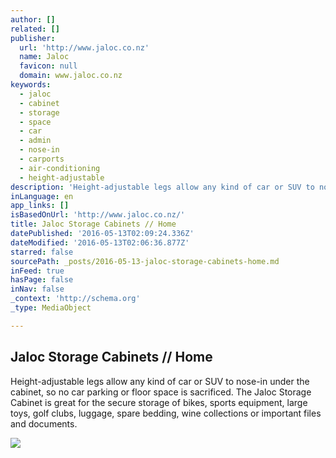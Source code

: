 ```yaml
---
author: []
related: []
publisher:
  url: 'http://www.jaloc.co.nz'
  name: Jaloc
  favicon: null
  domain: www.jaloc.co.nz
keywords:
  - jaloc
  - cabinet
  - storage
  - space
  - car
  - admin
  - nose-in
  - carports
  - air-conditioning
  - height-adjustable
description: 'Height-adjustable legs allow any kind of car or SUV to nose-in under the cabinet, so no car parking or floor space is sacrificed. The Jaloc Storage Cabinet is great for the secure storage of bikes, sports equipment, large toys, golf clubs, luggage, spare bedding, wine collections or important files and documents.'
inLanguage: en
app_links: []
isBasedOnUrl: 'http://www.jaloc.co.nz/'
title: Jaloc Storage Cabinets // Home
datePublished: '2016-05-13T02:09:24.336Z'
dateModified: '2016-05-13T02:06:36.877Z'
starred: false
sourcePath: _posts/2016-05-13-jaloc-storage-cabinets-home.md
inFeed: true
hasPage: false
inNav: false
_context: 'http://schema.org'
_type: MediaObject

---
```

<article style=""><h1>Jaloc Storage Cabinets // Home</h1><p>Height-adjustable legs allow any kind of car or SUV to nose-in under the cabinet, so no car parking or floor space is sacrificed. The Jaloc Storage Cabinet is great for the secure storage of bikes, sports equipment, large toys, golf clubs, luggage, spare bedding, wine collections or important files and documents.</p><img src="http://www.jaloc.co.nz/img/home-pic.jpg" /></article>